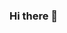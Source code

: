 ### Hi there 👋

<!--
**SinchanaNK1/SinchanaNK1** is a ✨ _special_ ✨ repository because its `README.md` (this file) appears on your GitHub profile.

Here are some ideas to get you started:

- 🔭I’m currently working on ...
-

